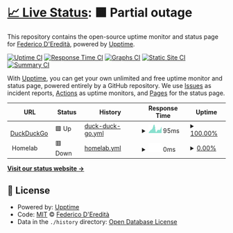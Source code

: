 # [📈 Live Status](https://maxiride.github.io/upptime): <!--live status--> **🟧 Partial outage**

This repository contains the open-source uptime monitor and status page for [Federico D'Eredità](https://maxiride.github.io/upptime), powered by [Upptime](https://github.com/upptime/upptime).

[![Uptime CI](https://github.com/maxiride/upptime/workflows/Uptime%20CI/badge.svg)](https://github.com/maxiride/upptime/actions?query=workflow%3A%22Uptime+CI%22)
[![Response Time CI](https://github.com/maxiride/upptime/workflows/Response%20Time%20CI/badge.svg)](https://github.com/maxiride/upptime/actions?query=workflow%3A%22Response+Time+CI%22)
[![Graphs CI](https://github.com/maxiride/upptime/workflows/Graphs%20CI/badge.svg)](https://github.com/maxiride/upptime/actions?query=workflow%3A%22Graphs+CI%22)
[![Static Site CI](https://github.com/maxiride/upptime/workflows/Static%20Site%20CI/badge.svg)](https://github.com/maxiride/upptime/actions?query=workflow%3A%22Static+Site+CI%22)
[![Summary CI](https://github.com/maxiride/upptime/workflows/Summary%20CI/badge.svg)](https://github.com/maxiride/upptime/actions?query=workflow%3A%22Summary+CI%22)

With [Upptime](https://upptime.js.org), you can get your own unlimited and free uptime monitor and status page, powered entirely by a GitHub repository. We use [Issues](https://github.com/maxiride/upptime/issues) as incident reports, [Actions](https://github.com/maxiride/upptime/actions) as uptime monitors, and [Pages](https://maxiride.github.io/upptime) for the status page.

<!--start: status pages-->
<!-- This summary is generated by Upptime (https://github.com/upptime/upptime) -->
<!-- Do not edit this manually, your changes will be overwritten -->
<!-- prettier-ignore -->
| URL | Status | History | Response Time | Uptime |
| --- | ------ | ------- | ------------- | ------ |
| <img alt="" src="https://icons.duckduckgo.com/ip3/duckduckgo.com.ico" height="13"> [DuckDuckGo](https://duckduckgo.com/) | 🟩 Up | [duck-duck-go.yml](https://github.com/maxiride/upptime/commits/HEAD/history/duck-duck-go.yml) | <details><summary><img alt="Response time graph" src="./graphs/duck-duck-go/response-time-week.png" height="20"> 95ms</summary><br><a href="https://maxiride.github.io/upptime/history/duck-duck-go"><img alt="Response time 100" src="https://img.shields.io/endpoint?url=https%3A%2F%2Fraw.githubusercontent.com%2Fmaxiride%2Fupptime%2FHEAD%2Fapi%2Fduck-duck-go%2Fresponse-time.json"></a><br><a href="https://maxiride.github.io/upptime/history/duck-duck-go"><img alt="24-hour response time 74" src="https://img.shields.io/endpoint?url=https%3A%2F%2Fraw.githubusercontent.com%2Fmaxiride%2Fupptime%2FHEAD%2Fapi%2Fduck-duck-go%2Fresponse-time-day.json"></a><br><a href="https://maxiride.github.io/upptime/history/duck-duck-go"><img alt="7-day response time 95" src="https://img.shields.io/endpoint?url=https%3A%2F%2Fraw.githubusercontent.com%2Fmaxiride%2Fupptime%2FHEAD%2Fapi%2Fduck-duck-go%2Fresponse-time-week.json"></a><br><a href="https://maxiride.github.io/upptime/history/duck-duck-go"><img alt="30-day response time 119" src="https://img.shields.io/endpoint?url=https%3A%2F%2Fraw.githubusercontent.com%2Fmaxiride%2Fupptime%2FHEAD%2Fapi%2Fduck-duck-go%2Fresponse-time-month.json"></a><br><a href="https://maxiride.github.io/upptime/history/duck-duck-go"><img alt="1-year response time 104" src="https://img.shields.io/endpoint?url=https%3A%2F%2Fraw.githubusercontent.com%2Fmaxiride%2Fupptime%2FHEAD%2Fapi%2Fduck-duck-go%2Fresponse-time-year.json"></a></details> | <details><summary><a href="https://maxiride.github.io/upptime/history/duck-duck-go">100.00%</a></summary><a href="https://maxiride.github.io/upptime/history/duck-duck-go"><img alt="All-time uptime 100.00%" src="https://img.shields.io/endpoint?url=https%3A%2F%2Fraw.githubusercontent.com%2Fmaxiride%2Fupptime%2FHEAD%2Fapi%2Fduck-duck-go%2Fuptime.json"></a><br><a href="https://maxiride.github.io/upptime/history/duck-duck-go"><img alt="24-hour uptime 100.00%" src="https://img.shields.io/endpoint?url=https%3A%2F%2Fraw.githubusercontent.com%2Fmaxiride%2Fupptime%2FHEAD%2Fapi%2Fduck-duck-go%2Fuptime-day.json"></a><br><a href="https://maxiride.github.io/upptime/history/duck-duck-go"><img alt="7-day uptime 100.00%" src="https://img.shields.io/endpoint?url=https%3A%2F%2Fraw.githubusercontent.com%2Fmaxiride%2Fupptime%2FHEAD%2Fapi%2Fduck-duck-go%2Fuptime-week.json"></a><br><a href="https://maxiride.github.io/upptime/history/duck-duck-go"><img alt="30-day uptime 100.00%" src="https://img.shields.io/endpoint?url=https%3A%2F%2Fraw.githubusercontent.com%2Fmaxiride%2Fupptime%2FHEAD%2Fapi%2Fduck-duck-go%2Fuptime-month.json"></a><br><a href="https://maxiride.github.io/upptime/history/duck-duck-go"><img alt="1-year uptime 100.00%" src="https://img.shields.io/endpoint?url=https%3A%2F%2Fraw.githubusercontent.com%2Fmaxiride%2Fupptime%2FHEAD%2Fapi%2Fduck-duck-go%2Fuptime-year.json"></a></details>
| <img alt="" src="https://icons.duckduckgo.com/ip3/null.ico" height="13"> Homelab | 🟥 Down | [homelab.yml](https://github.com/maxiride/upptime/commits/HEAD/history/homelab.yml) | <details><summary><img alt="Response time graph" src="./graphs/homelab/response-time-week.png" height="20"> 0ms</summary><br><a href="https://maxiride.github.io/upptime/history/homelab"><img alt="Response time 0" src="https://img.shields.io/endpoint?url=https%3A%2F%2Fraw.githubusercontent.com%2Fmaxiride%2Fupptime%2FHEAD%2Fapi%2Fhomelab%2Fresponse-time.json"></a><br><a href="https://maxiride.github.io/upptime/history/homelab"><img alt="24-hour response time 0" src="https://img.shields.io/endpoint?url=https%3A%2F%2Fraw.githubusercontent.com%2Fmaxiride%2Fupptime%2FHEAD%2Fapi%2Fhomelab%2Fresponse-time-day.json"></a><br><a href="https://maxiride.github.io/upptime/history/homelab"><img alt="7-day response time 0" src="https://img.shields.io/endpoint?url=https%3A%2F%2Fraw.githubusercontent.com%2Fmaxiride%2Fupptime%2FHEAD%2Fapi%2Fhomelab%2Fresponse-time-week.json"></a><br><a href="https://maxiride.github.io/upptime/history/homelab"><img alt="30-day response time 0" src="https://img.shields.io/endpoint?url=https%3A%2F%2Fraw.githubusercontent.com%2Fmaxiride%2Fupptime%2FHEAD%2Fapi%2Fhomelab%2Fresponse-time-month.json"></a><br><a href="https://maxiride.github.io/upptime/history/homelab"><img alt="1-year response time 0" src="https://img.shields.io/endpoint?url=https%3A%2F%2Fraw.githubusercontent.com%2Fmaxiride%2Fupptime%2FHEAD%2Fapi%2Fhomelab%2Fresponse-time-year.json"></a></details> | <details><summary><a href="https://maxiride.github.io/upptime/history/homelab">0.00%</a></summary><a href="https://maxiride.github.io/upptime/history/homelab"><img alt="All-time uptime 0.00%" src="https://img.shields.io/endpoint?url=https%3A%2F%2Fraw.githubusercontent.com%2Fmaxiride%2Fupptime%2FHEAD%2Fapi%2Fhomelab%2Fuptime.json"></a><br><a href="https://maxiride.github.io/upptime/history/homelab"><img alt="24-hour uptime 0.00%" src="https://img.shields.io/endpoint?url=https%3A%2F%2Fraw.githubusercontent.com%2Fmaxiride%2Fupptime%2FHEAD%2Fapi%2Fhomelab%2Fuptime-day.json"></a><br><a href="https://maxiride.github.io/upptime/history/homelab"><img alt="7-day uptime 0.00%" src="https://img.shields.io/endpoint?url=https%3A%2F%2Fraw.githubusercontent.com%2Fmaxiride%2Fupptime%2FHEAD%2Fapi%2Fhomelab%2Fuptime-week.json"></a><br><a href="https://maxiride.github.io/upptime/history/homelab"><img alt="30-day uptime 0.00%" src="https://img.shields.io/endpoint?url=https%3A%2F%2Fraw.githubusercontent.com%2Fmaxiride%2Fupptime%2FHEAD%2Fapi%2Fhomelab%2Fuptime-month.json"></a><br><a href="https://maxiride.github.io/upptime/history/homelab"><img alt="1-year uptime 0.00%" src="https://img.shields.io/endpoint?url=https%3A%2F%2Fraw.githubusercontent.com%2Fmaxiride%2Fupptime%2FHEAD%2Fapi%2Fhomelab%2Fuptime-year.json"></a></details>

<!--end: status pages-->

[**Visit our status website →**](https://maxiride.github.io/upptime)

## 📄 License

- Powered by: [Upptime](https://github.com/upptime/upptime)
- Code: [MIT](./LICENSE) © [Federico D'Eredità](https://maxiride.github.io/upptime)
- Data in the `./history` directory: [Open Database License](https://opendatacommons.org/licenses/odbl/1-0/)
